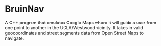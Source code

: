 # BruinNav
A C++ program that emulates Google Maps where it will guide a user from one point to another in the UCLA/Westwood vicinity.
It takes in valid geocoordinates and street segments data from Open Street Maps to navigate.
